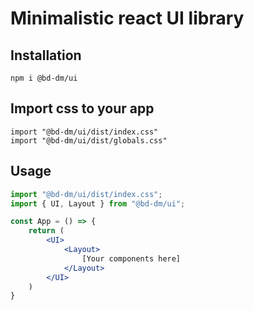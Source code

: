 # Minimalistic react UI library
## Installation
```
npm i @bd-dm/ui
```

## Import css to your app
```
import "@bd-dm/ui/dist/index.css"
import "@bd-dm/ui/dist/globals.css"
```

## Usage
```jsx
import "@bd-dm/ui/dist/index.css";
import { UI, Layout } from "@bd-dm/ui";

const App = () => {
	return (
		<UI>
			<Layout>
				[Your components here]
			</Layout>
		</UI>
	)
}
```
